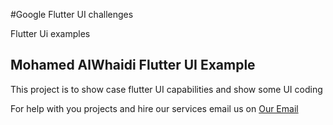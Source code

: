 #Google Flutter UI challenges

Flutter Ui examples

## Mohamed AlWhaidi Flutter UI Example

This project is to show case flutter UI capabilities and show some UI coding


For help with you projects and hire our services email us on [Our Email](mailto:mohamedalwhaidi@gmail.com)